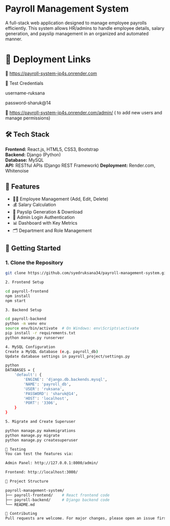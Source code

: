# Payroll Management System

A full-stack web application designed to manage employee payrolls efficiently. This system allows HR/admins to handle employee details, salary generation, and payslip management in an organized and automated manner.

# 🚀 Deployment Links

🔗 https://payroll-system-jp4s.onrender.com

🔐 Test Credentials

username-ruksana

password-sharuk@14

🔗 https://payroll-system-jp4s.onrender.com/admin/ ( to add new users and manage permissions)

## 🛠️ Tech Stack

**Frontend:** React.js, HTML5, CSS3, Bootstrap  
**Backend:** Django (Python)  
**Database:** MySQL  
**API:** RESTful APIs (Django REST Framework) 
**Deployment:** Render.com, Whitenoise

## 📌 Features

- 🧑‍💼 Employee Management (Add, Edit, Delete)
- 💰 Salary Calculation
- 📄 Payslip Generation & Download
- 🔐 Admin Login Authentication
- 📊 Dashboard with Key Metrics
- 🗂 Department and Role Management


## 🚀 Getting Started

### 1. Clone the Repository
```bash
git clone https://github.com/syedruksana34/payroll-management-system.git

2. Frontend Setup

cd payroll-frontend
npm install
npm start

3. Backend Setup

cd payroll-backend
python -m venv env
source env/bin/activate  # On Windows: env\Scripts\activate
pip install -r requirements.txt
python manage.py runserver

4. MySQL Configuration
Create a MySQL database (e.g. payroll_db)
Update database settings in payroll_project/settings.py

python
DATABASES = {
    'default': {
        'ENGINE': 'django.db.backends.mysql',
        'NAME': 'payroll_db',
        'USER': 'ruksana',
        'PASSWORD': 'sharuk@14',
        'HOST': 'localhost',
        'PORT': '3306',
    }
}

5. Migrate and Create Superuser

python manage.py makemigrations
python manage.py migrate
python manage.py createsuperuser

🧪 Testing
You can test the features via:

Admin Panel: http://127.0.0.1:8000/admin/

Frontend: http://localhost:3000/

📁 Project Structure

payroll-management-system/
├── payroll-frontend/    # React frontend code
├── payroll-backend/     # Django backend code
└── README.md

🤝 Contributing
Pull requests are welcome. For major changes, please open an issue first to discuss what you would like to change.




